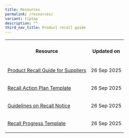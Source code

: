 ```yaml
---
title: Resources
permalink: /resources/
variant: tiptap
description: ""
third_nav_title: Product recall guide
---
```

<table style="minWidth: 50px">
<colgroup>
<col>
<col>
</colgroup>
<tbody>
<tr>
<th rowspan="1" colspan="1">
<h4>Resource</h4>
</th>
<th rowspan="1" colspan="1">
<h4>Updated on</h4>
</th>
</tr>
<tr>
<td rowspan="1" colspan="1">
<p><a href="/files/product_recall_guide.pdf" rel="noopener nofollow" target="_blank">Product Recall Guide for Suppliers</a>
</p>
</td>
<td rowspan="1" colspan="1">
<p>26 Sep 2025</p>
</td>
</tr>
<tr>
<td rowspan="1" colspan="1">
<p><a href="/files/recall_action_plan_template.pdf" rel="noopener nofollow" target="_blank">Recall Action Plan Template</a>
</p>
</td>
<td rowspan="1" colspan="1">
<p>26 Sep 2025</p>
</td>
</tr>
<tr>
<td rowspan="1" colspan="1">
<p><a href="/files/guidelines_on_recall_notice.pdf" rel="noopener nofollow" target="_blank">Guidelines on Recall Notice</a>
</p>
</td>
<td rowspan="1" colspan="1">
<p>26 Sep 2025</p>
</td>
</tr>
<tr>
<td rowspan="1" colspan="1">
<p><a href="/files/recall_progress_template.pdf" rel="noopener nofollow" target="_blank">Recall Progress Template</a>
</p>
</td>
<td rowspan="1" colspan="1">
<p>26 Sep 2025</p>
</td>
</tr>
</tbody>
</table>
<p></p>